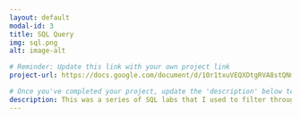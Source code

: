 ```yaml
---
layout: default
modal-id: 3
title: SQL Query
img: sql.png
alt: image-alt

# Reminder: Update this link with your own project link
project-url: https://docs.google.com/document/d/10r1txuVEQXDtgRVA8stQNm3y4DO8uVXtvhlpeVAI3ME/edit?usp=sharing

# Once you've completed your project, update the 'description' below to this one: Implemented various JOIN commands (inner, left, right, self, and cross) in MySQL, utilizing UNION and UNION ALL to efficiently combine and query data from multiple tables.
description: This was a series of SQL labs that I used to filter through data to find specific information that was requested.  I've included screenshots of the lab being run on VM.  Reach out for any questions!
---
```

